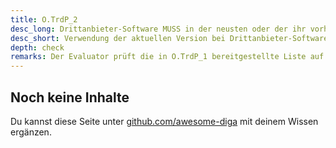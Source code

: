 ```yaml
---
title: O.TrdP_2
desc_long: Drittanbieter-Software MUSS in der neusten oder der ihr vorhergehenden, für die Veröffentlichung vorgesehenen Version verwendet werden.
desc_short: Verwendung der aktuellen Version bei Drittanbieter-Software.    
depth: check
remarks: Der Evaluator prüft die in O.TrdP_1 bereitgestellte Liste auf Aktualität der verwendeten Drittanbieter-Software- Versionen. Diese Abwägungen zu den gewählten Versionen werden in der Risikobewertung berücksichtigt.
---
```


## Noch keine Inhalte

Du kannst diese Seite unter [github.com/awesome-diga](https://github.com/awesome-diga/tr-faq) mit deinem Wissen ergänzen.
